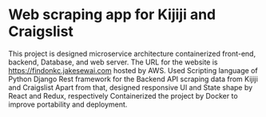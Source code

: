 # Web scraping app for Kijiji and Craigslist
This project is designed microservice architecture containerized front-end, backend, Database, and web server.
The URL for the website is https://findonkc.jakesewai.com hosted by AWS.
Used Scripting language of Python Django Rest framework for the Backend API scraping data from Kijiji and Craigslist 
Apart from that, designed responsive UI and State shape by React and Redux, respectively
Containerized the project by Docker to improve portability and deployment.
